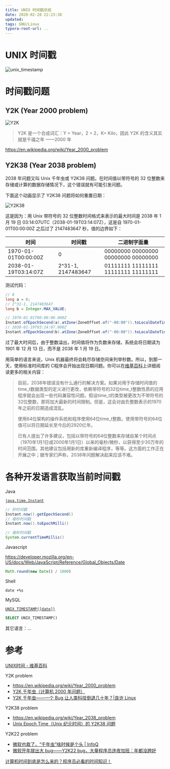 ```yaml
---
title: UNIX 时间戳总结
date: 2020-02-28 22:23:38
updated:
tags: GNU/Linux
typora-root-url: ..
---
```


# UNIX 时间戳

![unix_timestamp](/img/gnu-linux/unix_timestamp.png)

# 时间戳问题

## Y2K (Year 2000 problem)

![Y2K](/img/gnu-linux/Y2K.jpeg)

> Y2K 是一个合成词汇：Y = Year，2 = 2，K= Kilo，因此 Y2K 的含义其实就是千禧之年 ——2000 年

https://en.wikipedia.org/wiki/Year_2000_problem

## Y2K38 (Year 2038 problem)

2038 年问题又叫 Unix 千年虫或 Y2K38 问题。在时间值以带符号的 32 位整数来存储或计算的数据存储情况下，这个错误就有可能引发问题。

下面这个动画显示了 Y2K38 问题将如何重置日期：

![Y2K38](/img/gnu-linux/Y2K38.GIF)

这是因为：用 Unix 带符号的 32 位整数时间格式来表示的最大时间是 2038 年 1 月 19 日 03:14:07UTC（2038-01-19T03:14:07Z），这是自 1970-01-01T00:00:00Z 之后过了 2147483647 秒，值的边界如下：

| 时间                 | 时间戳             | 二进制字面量                        |
| -------------------- | ------------------ | ----------------------------------- |
| 1970-01-01T00:00:00Z | 0                  | 00000000 00000000 00000000 00000000 |
| 2038-01-19T03:14:07Z | 2^31-1, 2147483647 | 01111111 11111111 11111111 11111111 |

测试代码：

```Java
// 0
long a = 0;
// 2^31-1, 2147483647
long b = Integer.MAX_VALUE;

// 1970-01-01T00:00:00.000Z
Instant.ofEpochSecond(a).atZone(ZoneOffset.of("-00:00")).toLocalDateTime()
// 2038-01-19T03:14:07.000Z
Instant.ofEpochSecond(b).atZone(ZoneOffset.of("-00:00")).toLocalDateTime()
```

过了最大时间后，由于整数溢出，时间值将作为负数来存储，系统会将日期读为 1901 年 12 月 13 日，而不是 2038 年 1 月 19 日。

用简单的语言来说，Unix 机器最终将会耗尽存储空间来列举秒数。所以，到那一天，使用标准时间库的 C程序会开始出现日期问题。你可以在[维基百科](https://en.wikipedia.org/wiki/Year_2038_problem)上详细阅读更多的相关内容：

> 目前，2038年错误没有什么通行的解决方案。如果对用于存储时间值的time_t数据类型的定义进行更改，依赖带符号的32位time_t整数性质的应用程序就会出现一些代码兼容性问题。假设time_t的类型被更改为不带符号的32位整数，那将加大最新的时间限制。但是，这会对由负整数表示的1970年之前的日期造成混乱。
>
> 使用64位架构的操作系统和程序使用64位time_t整数。使用带符号的64位值可以将日期延长至今后的2920亿年。
>
> 已有人提出了许多建议，包括以带符号的64位整数来存储自某个时间点（1970年1月1日或2000年1月1日）以来的毫秒/微秒，以获得至少30万年的时间范围。其他建议包括用新的库重新编译程序，等等。这方面的工作正在开展之中；据专家们声称，2038年问题解决起来应该不难。

# 各种开发语言获取当前时间戳

Java

[`java.time.Instant`](/posts/java8-time/#Instant)

```java
// 秒时间戳
Instant.now().getEpochSecond()
// 毫秒时间戳
Instant.now().toEpochMilli()

// 毫秒时间戳
System.currentTimeMillis()
```

Javascript

https://developer.mozilla.org/en-US/docs/Web/JavaScript/Reference/Global_Objects/Date

```javascript
Math.round(new Date() / 1000)
```

Shell

```shell
date +%s
```

MySQL

[`UNIX_TIMESTAMP([date])`](/posts/mysql-date-and-time-functions/#DATETIME-→-TIMESTAMP)

```sql
SELECT UNIX_TIMESTAMP()
```

其它语言：...

# 参考

[UNIX时间 - 维基百科](https://zh.wikipedia.org/zh/UNIX%E6%97%B6%E9%97%B4)

Y2K problem

- https://en.wikipedia.org/wiki/Year_2000_problem
- [Y2K 千年虫（计算机 2000 年问题）](https://baike.baidu.com/item/%E5%8D%83%E5%B9%B4%E8%99%AB/2954)
- [Y2K 千年虫——一个 Bug 让人类科技倒退几十年？|良许 Linux](https://mp.weixin.qq.com/s/PayHgx8ifLsnJPuqxJr_GA)

Y2K38 problem

- https://en.wikipedia.org/wiki/Year_2038_problem
- [Unix Epoch Time（Unix 纪元时间）的 Y2K38 问题](https://mp.weixin.qq.com/s/RoSRwTLsZApvQjU7Fpy0vw)

Y2K22 problem

- [微软也栽了，“千年虫”啥时候是个头 | InfoQ](https://mp.weixin.qq.com/s/6YHSZavAv4GC-cpDja4YjQ)
- [微软开年就出大 bug——Y2K22 bug，大量程序员连夜加班：年都没跨好](https://mp.weixin.qq.com/s/QvWnzZ5-thbDFXyYBs1iQA)

[计算机时间到底是怎么来的？程序员必看的时间知识！](https://mp.weixin.qq.com/s/Xw-CQV0QvxhKw0zMgbHpQA) 